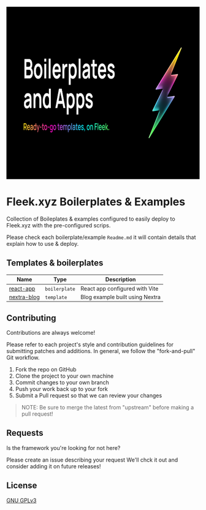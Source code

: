 <p align="center">
  <img src=".github/coverImage.png" height="450" title="Fleek.xyz" alt="fleek-xyz logo">
</p>

# Fleek.xyz Boilerplates & Examples

Collection of Boileplates & examples configured to easily deploy to Fleek.xyz with the pre-configured scrips.

Please check each boilerplate/example `Readme.md` it will contain details that explain how to use & deploy. 
## Templates & boilerplates

| Name | Type | Description |                                                   
| ----- | --- | ---- |
| [react-app]() |  `boilerplate` | React app configured with Vite |
| [nextra-blog](https://github.com/fleekxyz/fleek-demos-blog/) |  `template` | Blog example built using Nextra |


## Contributing

Contributions are always welcome!

Please refer to each project's style and contribution guidelines for submitting patches and additions. In general, we follow the "fork-and-pull" Git workflow.

1. Fork the repo on GitHub
2. Clone the project to your own machine
3. Commit changes to your own branch
4. Push your work back up to your fork
5. Submit a Pull request so that we can review your changes

> NOTE: Be sure to merge the latest from "upstream" before making a pull request!



## Requests

Is the framework you're looking for not here?

Please create an issue describing your request We'll chck it out and consider adding it on future releases!

## License

[GNU GPLv3](https://choosealicense.com/licenses/gpl-3.0/)

